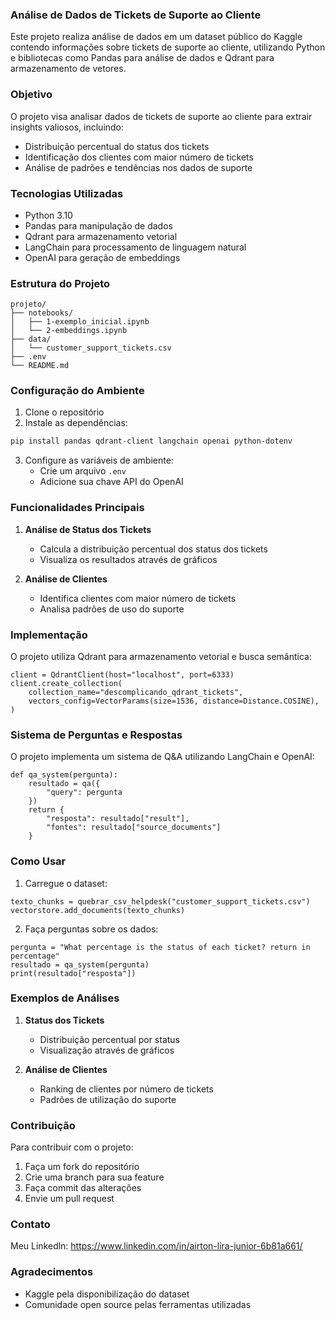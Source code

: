 ### Análise de Dados de Tickets de Suporte ao Cliente

Este projeto realiza análise de dados em um dataset público do Kaggle contendo informações sobre tickets de suporte ao cliente, utilizando Python e bibliotecas como Pandas para análise de dados e Qdrant para armazenamento de vetores.

### Objetivo

O projeto visa analisar dados de tickets de suporte ao cliente para extrair insights valiosos, incluindo:
- Distribuição percentual do status dos tickets
- Identificação dos clientes com maior número de tickets
- Análise de padrões e tendências nos dados de suporte

### Tecnologias Utilizadas

- Python 3.10
- Pandas para manipulação de dados
- Qdrant para armazenamento vetorial
- LangChain para processamento de linguagem natural
- OpenAI para geração de embeddings

### Estrutura do Projeto

```
projeto/
├── notebooks/
│   ├── 1-exemplo_inicial.ipynb
│   └── 2-embeddings.ipynb
├── data/
│   └── customer_support_tickets.csv
├── .env
└── README.md
```

### Configuração do Ambiente

1. Clone o repositório
2. Instale as dependências:
```bash
pip install pandas qdrant-client langchain openai python-dotenv
```
3. Configure as variáveis de ambiente:
   - Crie um arquivo `.env`
   - Adicione sua chave API do OpenAI

### Funcionalidades Principais

1. **Análise de Status dos Tickets**
   - Calcula a distribuição percentual dos status dos tickets
   - Visualiza os resultados através de gráficos

2. **Análise de Clientes**
   - Identifica clientes com maior número de tickets
   - Analisa padrões de uso do suporte

### Implementação

O projeto utiliza Qdrant para armazenamento vetorial e busca semântica:

```
client = QdrantClient(host="localhost", port=6333)
client.create_collection(
    collection_name="descomplicando_qdrant_tickets",
    vectors_config=VectorParams(size=1536, distance=Distance.COSINE),
)
```

### Sistema de Perguntas e Respostas

O projeto implementa um sistema de Q&A utilizando LangChain e OpenAI:

```
def qa_system(pergunta):
    resultado = qa({
        "query": pergunta
    })
    return {
        "resposta": resultado["result"],
        "fontes": resultado["source_documents"]
    }
```
### Como Usar

1. Carregue o dataset:
```
texto_chunks = quebrar_csv_helpdesk("customer_support_tickets.csv")
vectorstore.add_documents(texto_chunks)
```

2. Faça perguntas sobre os dados:
```
pergunta = "What percentage is the status of each ticket? return in percentage"
resultado = qa_system(pergunta)
print(resultado["resposta"])
```

### Exemplos de Análises

1. **Status dos Tickets**
   - Distribuição percentual por status
   - Visualização através de gráficos

2. **Análise de Clientes**
   - Ranking de clientes por número de tickets
   - Padrões de utilização do suporte

### Contribuição

Para contribuir com o projeto:
1. Faça um fork do repositório
2. Crie uma branch para sua feature
3. Faça commit das alterações
4. Envie um pull request

### Contato

Meu Linkedln: https://www.linkedin.com/in/airton-lira-junior-6b81a661/

### Agradecimentos

- Kaggle pela disponibilização do dataset
- Comunidade open source pelas ferramentas utilizadas

